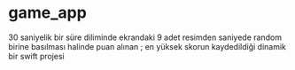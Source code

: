 # game_app
30 saniyelik bir süre diliminde ekrandaki 9 adet resimden saniyede random birine basılması halinde puan alınan ; en yüksek skorun kaydedildiği dinamik bir swift projesi
